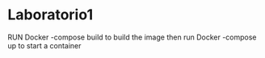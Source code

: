 # Laboratorio1

 RUN Docker -compose build to build the image then run Docker -compose up to start a container
